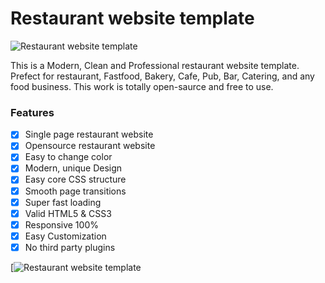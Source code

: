 # Restaurant website template

![Restaurant website template](img/Restaurant-website-by-atulcodex.png)

This is a Modern, Clean and Professional restaurant website template. Prefect for restaurant, Fastfood, Bakery, Cafe, Pub, Bar, Catering, and any food business. This work is totally open-saurce and free to use.

### Features
- [x] Single page restaurant website
- [x] Opensource restaurant website
- [x] Easy to change color
- [x] Modern, unique Design
- [x] Easy core CSS structure
- [x] Smooth page transitions
- [x] Super fast loading
- [x] Valid HTML5 & CSS3
- [x] Responsive 100%
- [x] Easy Customization
- [x] No third party plugins

[![Restaurant website template]()